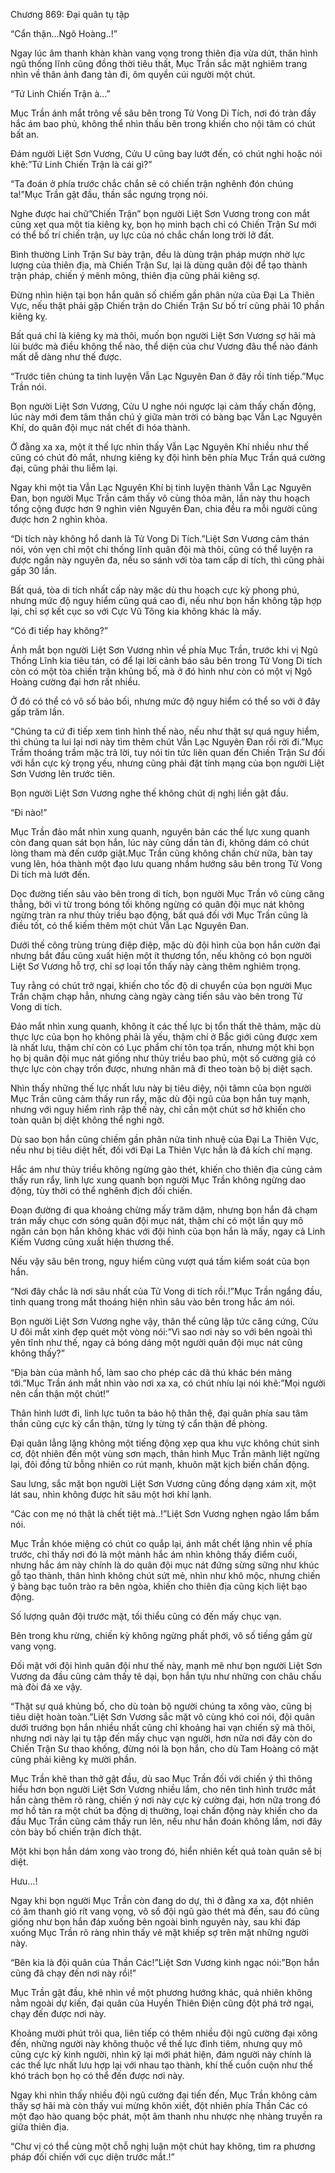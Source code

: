 




Chương 869: Đại quân tụ tập


“Cẩn thận…Ngô Hoàng..!”

Ngay lúc âm thanh khàn khàn vang vọng trong thiên địa vừa dứt, thân hình ngũ thống lĩnh cũng đồng thời tiêu thất, Mục Trần sắc mặt nghiêm trang nhìn về thân ảnh đang tản đi, ôm quyền cúi người một chút.

“Tứ Linh Chiến Trận à…”

Mục Trần ánh mắt trông về sâu bên trong Tử Vong Di Tích, nơi đó tràn đầy hắc ám bao phủ, không thể nhìn thấu bên trong khiến cho nội tâm có chút bất an.

Đám người Liệt Sơn Vương, Cửu U cũng bay lướt đến, có chút nghi hoặc nói khẽ:”Tứ Linh Chiến Trận là cái gì?”

“Ta đoán ở phía trước chắc chắn sẽ có chiến trận nghênh đón chúng ta!”Mục Trần gật đầu, thần sắc ngưng trọng nói.

Nghe được hai chữ”Chiến Trận” bọn người Liệt Sơn Vương trong con mắt cũng xẹt qua một tia kiêng kỵ, bọn họ minh bạch chỉ có Chiến Trận Sư mới có thể bố trí chiến trận, uy lực của nó chắc chắn long trời lở đất.

Bình thường Linh Trận Sư bày trận, đều là dùng trận pháp mượn nhờ lực lượng của thiên địa, mà Chiến Trận Sư, lại là dùng quân đội để tạo thành trận pháp, chiến ý mênh mông, thiên địa cũng phải kiêng sợ.

Đừng nhìn hiện tại bọn hắn quân số chiếm gần phân nửa của Đại La Thiên Vực, nếu thật phải gặp Chiến trận do Chiến Trận Sư bố trí cũng phải 10 phần kiêng kỵ.

Bất quá chỉ là kiêng kỵ mà thôi, muốn bọn người Liệt Sơn Vương sợ hãi mà lùi bước mà điều không thể nào, thể diện của chư Vương đâu thể nào đánh mất dễ dàng như thế được.

“Trước tiên chúng ta tinh luyện Vẫn Lạc Nguyên Đan ở đây rồi tính tiếp.”Mục Trần nói.

Bọn người Liệt Sơn Vương, Cửu U nghe nói ngược lại cảm thấy chấn động, lúc này mới đem tâm thần chú ý giữa màn trời có bàng bạc Vẫn Lạc Nguyên Khí, do quân đội mục nát chết đi hóa thành.

Ở đằng xa xa, một ít thế lực nhìn thấy Vẫn Lạc Nguyên Khí nhiều như thế cũng có chút đỏ mắt, nhưng kiêng kỵ đội hình bên phía Mục Trần quá cường đại, cũng phải thu liễm lại.

Ngay khi một tia Vẫn Lạc Nguyên Khí bị tinh luyện thành Vẫn Lạc Nguyên Đan, bọn người Mục Trần cảm thấy vô cùng thỏa mãn, lần này thu hoạch tổng cộng được hơn 9 nghìn viên Nguyên Đan, chia đều ra mỗi người cũng được hơn 2 nghìn khỏa.

“Di tích này không hổ danh là Tử Vong Di Tích.”Liệt Sơn Vương cảm thán nói, vỏn vẹn chỉ một chi thống lĩnh quân đội mà thôi, cũng có thể luyện ra được ngần này nguyên đa, nếu so sánh với tòa tam cấp di tích, thì cũng phải gấp 30 lần.

Bất quá, tòa di tích nhất cấp này mặc dù thu hoạch cực kỳ phong phú, nhưng mức độ nguy hiểm cũng quá cao đi, nếu như bọn hắn không tập hợp lại, chỉ sợ kết cục so với Cực Vũ Tông kia không khác là mấy.

“Có đi tiếp hay không?”

Ánh mắt bọn người Liệt Sơn Vương nhìn về phía Mục Trần, trước khi vị Ngũ Thống Lĩnh kia tiêu tán, có để lại lời cảnh báo sâu bên trong Tử Vong Di tích còn có một tòa chiến trận khủng bố, mà ở đó hình như còn có một vị Ngô Hoàng cường đại hơn rất nhiều.

Ở đó có thể có vô số bảo bối, nhưng mức độ nguy hiểm có thể so với ở đây gấp trăm lần.

“Chúng ta cứ đi tiếp xem tình hình thế nào, nếu như thật sự quá nguy hiểm, thì chúng ta lui lại nơi này tìm thêm chút Vẫn Lạc Nguyên Đan rồi rời đi.”Mục Trầm thoáng trầm mặc trả lời, tuy nói tin tức liên quan đến Chiến Trận Sư đối với hắn cực kỳ trọng yếu, nhưng cũng phải đặt tính mạng của bọn người Liệt Sơn Vương lên trước tiên.

Bọn người Liệt Sơn Vương nghe thế không chút dị nghị liền gật đầu.

“Đi nào!”

Mục Trần đảo mắt nhìn xung quanh, nguyên bản các thế lực xung quanh còn đang quan sát bọn hắn, lúc này cũng dần tản đi, không dám có chút lòng tham mà đến cướp giật.Mục Trần cũng không chần chừ nữa, bàn tay vung lên, hóa thành một đạo lưu quang nhắm hướng sâu bên trong Tử Vong Di tích mà lướt đến.

Dọc đường tiến sâu vào bên trong di tích, bọn người Mục Trần vô cùng căng thẳng, bởi vì từ trong bóng tối không ngừng có quân đội mục nát không ngừng tràn ra như thủy triều bạo động, bất quá đối với Mục Trần cũng là điều tốt, có thể kiếm thêm một chút Vẫn Lạc Nguyên Đan.

Dưới thế công trùng trùng điệp điệp, mặc dù đội hình của bọn hắn cườn đại nhưng bắt đầu cũng xuất hiện một ít thương tổn, nếu không có bọn người Liệt Sơ Vương hỗ trợ, chỉ sợ loại tổn thấy này càng thêm nghiêm trọng.

Tuy rằng có chút trở ngại, khiến cho tốc độ di chuyển của bọn người Mục Trần chậm chạp hẳn, nhưng càng ngày càng tiến sâu vào bên trong Tử Vong di tích.

Đảo mắt nhìn xung quanh, không ít các thế lực bị tổn thất thê thảm, mặc dù thực lực của bọn họ không phải là yếu, thậm chí ở Bắc giới cũng được xem là nhất lưu, thậm chí còn có Lục phẩm chí tôn tọa trấn, nhưng một khi bọn họ bị quân đội mục nát giống như thủy triều bao phủ, một số cường giả có thực lực còn chạy trốn được, nhưng nhân mã đi theo toàn bộ bị diệt sạch.

Nhìn thấy những thế lực nhất lưu này bị tiêu diệy, nội tâmn của bọn người Mục Trần cũng cảm thấy run rẩy, mặc dù đội ngũ của bọn hắn tuy mạnh, nhưng với nguy hiểm rình rập thế này, chỉ cần một chút sơ hở khiến cho toàn quân bị diệt không thể nghi ngờ.

Dù sao bọn hắn cũng chiếm gần phân nửa tinh nhuệ của Đại La Thiên Vực, nếu như bị tiêu diệt hết, đối với Đại La Thiên Vực hẳn là đả kích chí mạng.

Hắc ám như thủy triều không ngừng gào thét, khiến cho thiên địa củng cảm thấy run rẩy, linh lực xung quanh bọn người Mục Trần không ngừng dao động, tùy thời có thể nghênh địch đối chiến.

Đoạn đường đi qua khoảng chừng mấy trăm dặm, nhưng bọn hắn đã chạm trán mấy chục cơn sóng quân đội mục nát, thậm chí có một lần quy mô ngăn cản bọn hắn không khác với đội hình của bọn hắn là mấy, ngay cả Linh Kiếm Vương cũng xuất hiện thương thế.

Nếu vậy sâu bên trong, nguy hiểm cũng vượt quá tầm kiểm soát của bọn hắn.

“Nơi đây chắc là nơi sâu nhất của Tử Vong di tích rồi.!”Mục Trần ngẩng đầu, tinh quang trong mắt thoáng hiện nhìn sâu vào bên trong hắc ám nói.

Bọn người Liệt Sơn Vương nghe vậy, thân thể cũng lập tức căng cứng, Cửu U đôi mắt xinh đẹp quét một vòng nói:”Vì sao nơi này so với bên ngoài thì yên tĩnh như thế, ngay cả bóng dáng một người quân đội mục nát cũng không thấy?”

“Địa bàn của mãnh hổ, làm sao cho phép các dã thú khác bén mảng tới.”Mục Trần ánh mắt nhìn vào nơi xa xa, có chút nhíu lại nói khẽ:”Mọi người nên cẩn thận một chút!”

Thân hình lướt đi, linh lực tuôn ta bảo hộ thân thệ, đại quân phía sau tâm thần cũng cực kỳ cẩn thận, từng ly từng tý cẩn thận đề phòng.

Đại quân lẳng lặng không một tiếng động xẹp qua khu vực không chút sinh cơ, đột nhiên đến một vùng sơn mạch, thân hình Mục Trần mãnh liệt ngừng lại, đôi đồng tử bỗng nhiên co rút mạnh, khuôn mặt kịch biến chấn động.

Sau lưng, sắc mặt bọn người Liệt Sơn Vương cũng đồng dạng xám xịt, một lát sau, nhìn không được hít sâu một hơi khí lạnh.

“Các con mẹ nó thật là chết tiệt mà..!”Liệt Sơn Vương nghẹn ngào lẩm bẩm nói.

Mục Trần khóe miệng có chút co quắp lại, ánh mắt chết lặng nhìn về phía trước, chỉ thấy nơi đó là một mảnh hắc ám nhìn không thấy điểm cuối, nhưng hắc ám này chính là do quân đội mục nát đứng sừng sững như khúc gỗ tạo thành, thân hình không chút sứt mẻ, nhìn như khô mộc, nhưng chiến ý bàng bạc tuôn trào ra bên ngòa, khiến cho thiên địa cũng kịch liệt bạo động.

Số lượng quân đội trước mặt, tối thiểu cũng có đến mấy chục vạn.

Bên trong khu rừng, chiến kỳ không ngừng phất phới, vô số tiếng gầm gừ vang vọng.

Đối mặt với đội hình quân đội như thế này, mạnh mẽ như bọn người Liệt Sơn Vương da đầu cũng cảm thấy tê dại, bọn hắn tựu như những con châu chấu mà đòi đá xe vậy.

“Thật sự quá khủng bố, cho dù toàn bộ người chúng ta xông vào, cũng bị tiêu diệt hoàn toàn.”Liệt Sơn Vương sắc mặt vô cùng khó coi nói, đội quân dưới trướng bọn hắn nhiều nhất cũng chỉ khoảng hai vạn chiến sỹ mà thôi, nhưng nơi này lại tụ tập đến mấy chục vạn người, hơn nữa nơi đây còn do Chiến Trận Sư thao khống, đừng nói là bọn hắn, cho dù Tam Hoàng có mặt cũng phải kiêng kỵ mười phần.

Mục Trần khẽ than thở gật đầu, dù sao Mục Trần đối với chiến ý thì thông hiểu hơn bọn người Liệt Sơn Vương nhiều lắm, cho nên tình hình trước mắt hắn càng thêm rõ ràng, chiến ý nơi này cực kỳ cường đại, hơn nữa trong đó mơ hồ tản ra một chút ba động dị thường, loại chấn động này khiến cho da đầu Mục Trần cũng cảm thấy run lên, nếu như hắn đoán không lầm, nơi đây còn bày bố chiến trận đích thật.

Một khi bọn hắn dám xong vào trong đó, hiển nhiên kết quả toàn quân sẽ bị diệt.

Hưu…!

Ngay khi bọn người Mục Trần còn đang do dự, thì ở đằng xa xa, đột nhiên có âm thanh gió rít vang vọng, vô số đội ngũ gào thét mà đến, sau đó cũng giống như bọn hắn đáp xuống bên ngoài bình nguyên này, sau khi đáp xuống Mục Trần rõ ràng nhìn thấy vẻ mặt khiếp sợ trên mặt những người này.

“Bên kia là đội quân của Thần Các!”Liệt Sơn Vương kinh ngạc nói:”Bọn hắn cũng đã chạy đến nơi này rồi!”

Mục Trần gật đầu, khẽ nhìn về một phương hướng khác, quả nhiên không nằm ngoài dự kiến, đại quân của Huyền Thiên Điện cũng đột phá trở ngại, chạy đến được nơi này.

Khoảng mười phút trôi qua, liên tiếp có thêm nhiều đội ngũ cường đại xông đến, những người này không thuộc về thế lực đỉnh tiêm, nhưng quy mô cũng cực kỳ kinh người, nhìn kỹ lại mới phát hiện, đám người này chính là các thế lực nhất lưu hợp lại với nhau tạo thành, khí thế cuồn cuộn như thế khó trách bọn họ có thể đến được nơi này.

Ngay khi nhìn thấy nhiều đội ngũ cường đại tiến đến, Mục Trần không cảm thấy sợ hãi mà còn thấy vui mừng khôn xiết, đột nhiên phía Thần Các có một đạo hào quang bộc phát, một âm thanh nhu nhược nhẹ nhàng truyền ra giữa thiên địa.

“Chư vị có thể cùng một chỗ nghị luận một chút hay không, tìm ra phương pháp đối chiến với cục diện trước mắt.!”




